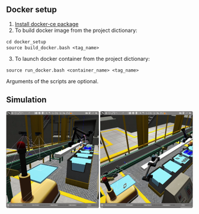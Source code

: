 ## Docker setup
1. [Install docker-ce package](https://docs.docker.com/install/linux/docker-ce/ubuntu/)
2. To build docker image from the project dictionary:
```
cd docker_setup
source build_docker.bash <tag_name>
```
3. To launch docker container from the project dictionary:
```
source run_docker.bash <container_name> <tag_name>
```
Arguments of the scripts are optional. 


## Simulation

![sim oops](https://github.com/NickoDema/facility_sim/blob/master/docs/pics/ariac_sim.png)
